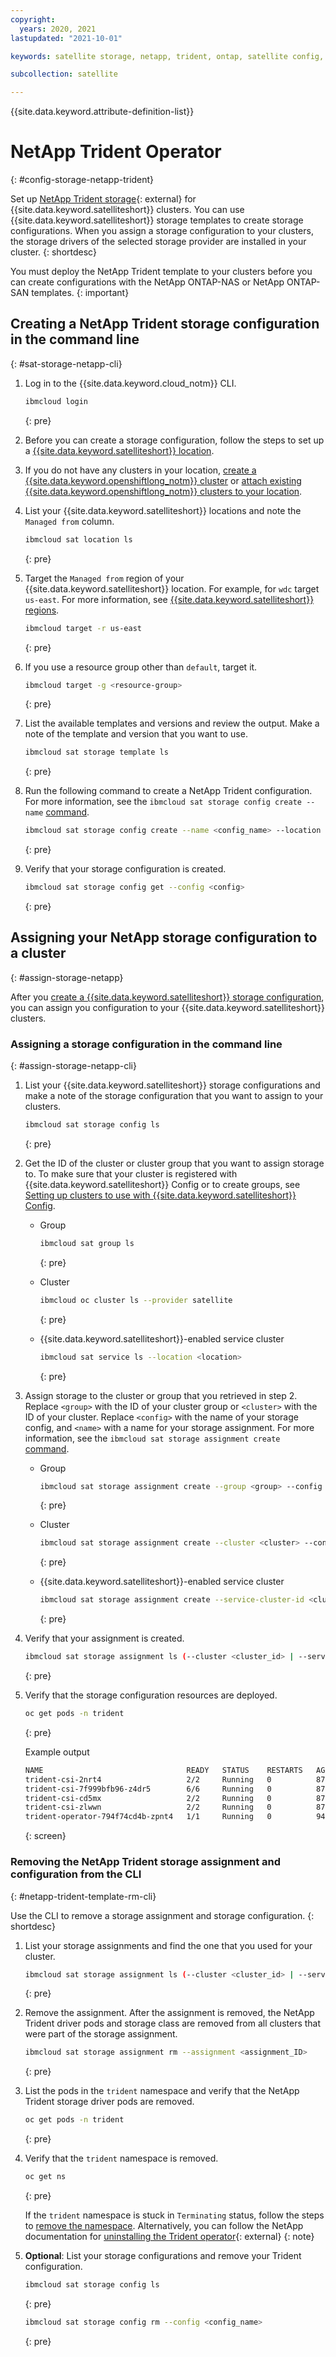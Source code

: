 ```yaml
---
copyright:
  years: 2020, 2021
lastupdated: "2021-10-01"

keywords: satellite storage, netapp, trident, ontap, satellite config, satellite configurations,

subcollection: satellite

---
```


{{site.data.keyword.attribute-definition-list}}

# NetApp Trident Operator
{: #config-storage-netapp-trident}

Set up [NetApp Trident storage](https://netapp-trident.readthedocs.io/en/stable-v20.07/){: external} for {{site.data.keyword.satelliteshort}} clusters. You can use {{site.data.keyword.satelliteshort}} storage templates to create storage configurations. When you assign a storage configuration to your clusters, the storage drivers of the selected storage provider are installed in your cluster.
{: shortdesc}

You must deploy the NetApp Trident template to your clusters before you can create configurations with the NetApp ONTAP-NAS or NetApp ONTAP-SAN templates.
{: important}




## Creating a NetApp Trident storage configuration in the command line
{: #sat-storage-netapp-cli}

1. Log in to the {{site.data.keyword.cloud_notm}} CLI.
    ```sh
    ibmcloud login
    ```
    {: pre}

1. Before you can create a storage configuration, follow the steps to set up a [{{site.data.keyword.satelliteshort}} location](/docs/satellite?topic=satellite-locations).
1. If you do not have any clusters in your location, [create a {{site.data.keyword.openshiftlong_notm}} cluster](/docs/openshift?topic=openshift-satellite-clusters) or [attach existing {{site.data.keyword.openshiftlong_notm}} clusters to your location](/docs/satellite?topic=satellite-satcon-existing).

1. List your {{site.data.keyword.satelliteshort}} locations and note the `Managed from` column.
    ```sh
    ibmcloud sat location ls
    ```
    {: pre}

1. Target the `Managed from` region of your {{site.data.keyword.satelliteshort}} location. For example, for `wdc` target `us-east`. For more information, see [{{site.data.keyword.satelliteshort}} regions](/docs/satellite?topic=satellite-sat-regions).
    ```sh
    ibmcloud target -r us-east
    ```
    {: pre}

1. If you use a resource group other than `default`, target it.
    ```sh
    ibmcloud target -g <resource-group>
    ```
    {: pre}
    
1. List the available templates and versions and review the output. Make a note of the template and version that you want to use.
    ```sh
    ibmcloud sat storage template ls
    ```
    {: pre}
    
1. Run the following command to create a NetApp Trident configuration. For more information, see the `ibmcloud sat storage config create --name` [command](/docs/satellite?topic=satellite-satellite-cli-reference#cli-storage-config-create).
    ```sh
    ibmcloud sat storage config create --name <config_name> --location <location> --template-name netapp-trident --template-version <template_version>
    ```
    {: pre}

1. Verify that your storage configuration is created.
    ```sh
    ibmcloud sat storage config get --config <config>
    ```
    {: pre}

## Assigning your NetApp storage configuration to a cluster
{: #assign-storage-netapp}

After you [create a {{site.data.keyword.satelliteshort}} storage configuration](#config-storage-netapp-trident), you can assign you configuration to your {{site.data.keyword.satelliteshort}} clusters.




### Assigning a storage configuration in the command line
{: #assign-storage-netapp-cli}

1. List your {{site.data.keyword.satelliteshort}} storage configurations and make a note of the storage configuration that you want to assign to your clusters.
    ```sh
    ibmcloud sat storage config ls
    ```
    {: pre}

1. Get the ID of the cluster or cluster group that you want to assign storage to. To make sure that your cluster is registered with {{site.data.keyword.satelliteshort}} Config or to create groups, see [Setting up clusters to use with {{site.data.keyword.satelliteshort}} Config](/docs/satellite?topic=satellite-setup-clusters-satconfig).
    - Group
      ```sh
      ibmcloud sat group ls
      ```
      {: pre}

    - Cluster
      ```sh
      ibmcloud oc cluster ls --provider satellite
      ```
      {: pre}

    - {{site.data.keyword.satelliteshort}}-enabled service cluster
      ```sh
      ibmcloud sat service ls --location <location>
      ```
      {: pre}

1. Assign storage to the cluster or group that you retrieved in step 2. Replace `<group>` with the ID of your cluster group or `<cluster>` with the ID of your cluster. Replace `<config>` with the name of your storage config, and `<name>` with a name for your storage assignment. For more information, see the `ibmcloud sat storage assignment create` [command](/docs/satellite?topic=satellite-satellite-cli-reference#cli-storage-assign-create).

    - Group
      ```sh
      ibmcloud sat storage assignment create --group <group> --config <config> --name <name>
      ```
      {: pre}

    - Cluster
      ```sh
      ibmcloud sat storage assignment create --cluster <cluster> --config <config> --name <name>
      ```
      {: pre}

    - {{site.data.keyword.satelliteshort}}-enabled service cluster
      ```sh
      ibmcloud sat storage assignment create --service-cluster-id <cluster> --config <config> --name <name>
      ```
      {: pre}

1. Verify that your assignment is created.
    ```sh
    ibmcloud sat storage assignment ls (--cluster <cluster_id> | --service-cluster-id <cluster_id>) | grep <storage-assignment-name>
    ```
    {: pre}

5. Verify that the storage configuration resources are deployed.
    ```sh
    oc get pods -n trident
    ```
    {: pre}

    Example output
    ```sh
    NAME                                READY   STATUS    RESTARTS   AGE
    trident-csi-2nrt4                   2/2     Running   0          87s
    trident-csi-7f999bfb96-z4dr5        6/6     Running   0          87s
    trident-csi-cd5mx                   2/2     Running   0          87s
    trident-csi-zlwwn                   2/2     Running   0          87s
    trident-operator-794f74cd4b-zpnt4   1/1     Running   0          94s
    ```
    {: screen}


### Removing the NetApp Trident storage assignment and configuration from the CLI
{: #netapp-trident-template-rm-cli}

Use the CLI to remove a storage assignment and storage configuration.
{: shortdesc}

1. List your storage assignments and find the one that you used for your cluster.
    ```sh
    ibmcloud sat storage assignment ls (--cluster <cluster_id> | --service-cluster-id <cluster_id>)
    ```
    {: pre}

2. Remove the assignment. After the assignment is removed, the NetApp Trident driver pods and storage class are removed from all clusters that were part of the storage assignment.
    ```sh
    ibmcloud sat storage assignment rm --assignment <assignment_ID>
    ```
    {: pre}

3. List the pods in the `trident` namespace and verify that the NetApp Trident storage driver pods are removed.
    ```sh
    oc get pods -n trident
    ```
    {: pre}

4. Verify that the `trident` namespace is removed.
    ```sh
    oc get ns
    ```
    {: pre}

    If the `trident` namespace is stuck in `Terminating` status, follow the steps to [remove the namespace](/docs/satellite?topic=satellite-storage-namespace-terminating). Alternatively, you can follow the NetApp documentation for [uninstalling the Trident operator](https://netapp-trident.readthedocs.io/en/stable-v20.07/kubernetes/operations/tasks/managing.html#uninstalling-with-the-trident-operator){: external}
    {: note}

5. **Optional**: List your storage configurations and remove your Trident configuration.
    ```sh
    ibmcloud sat storage config ls
    ```
    {: pre}

    ```sh
    ibmcloud sat storage config rm --config <config_name>
    ```
    {: pre}
